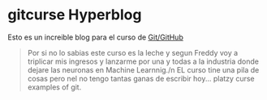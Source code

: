 # gitcurse Hyperblog
Esto es un increible blog para el curso de  [Git/GitHub](http://Platzi.com/cursos/git-github/ "Cursaso de Git de Platzi")
> Por si no lo sabias este curso es la leche y segun Freddy voy a triplicar mis ingresos y lanzarme por una y todas a la industria donde dejare las neuronas en Machine Learnnig./n
    EL curso tine una pila de cosas pero nel no tengo tantas ganas de escribir hoy...
platzy curse examples of git.
